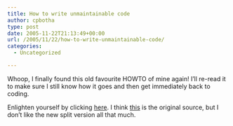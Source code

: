 ```yaml
---
title: How to write unmaintainable code
author: cpbotha
type: post
date: 2005-11-22T21:13:49+00:00
url: /2005/11/22/how-to-write-unmaintainable-code/
categories:
  - Uncategorized

---
```

Whoop, I finally found this old favourite HOWTO of mine again! I&#8217;ll re-read it to make sure I still know how it goes and then get immediately back to coding.

Enlighten yourself by clicking [here][1]. I think [this][2] is the original source, but I don&#8217;t like the new split version all that much.

 [1]: http://thc.org/root/phun/unmaintain.html
 [2]: http://mindprod.com/jgloss/unmain.html
